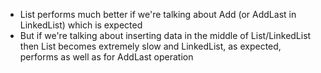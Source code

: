 ﻿ - List performs much better if we're talking about Add (or AddLast in LinkedList) which is expected
 - But if we're talking about inserting data in the middle of List/LinkedList then List becomes extremely slow and LinkedList, as expected, performs as well as for AddLast operation